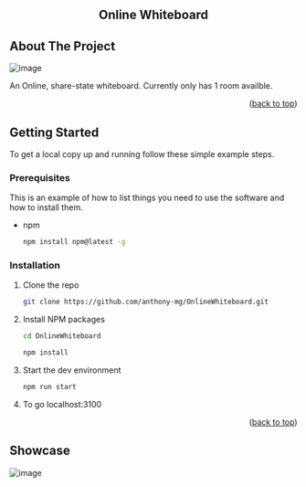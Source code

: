<!-- Improved compatibility of back to top link: See: https://github.com/othneildrew/Best-README-Template/pull/73 -->
<a id="readme-top"></a>
<!--
*** Thanks for checking out the Best-README-Template. If you have a suggestion
*** that would make this better, please fork the repo and create a pull request
*** or simply open an issue with the tag "enhancement".
*** Don't forget to give the project a star!
*** Thanks again! Now go create something AMAZING! :D
-->

<!-- PROJECT LOGO -->

<h2 align="center">Online Whiteboard</h2>
</div>

<!-- ABOUT THE PROJECT -->
## About The Project

![image](https://github.com/user-attachments/assets/21054b8c-a9c7-4ea1-8b3a-c58f69d6a103)


An Online, share-state whiteboard. Currently only has 1 room availble.

<p align="right">(<a href="#readme-top">back to top</a>)</p>


## Getting Started

To get a local copy up and running follow these simple example steps.

### Prerequisites

This is an example of how to list things you need to use the software and how to install them.
* npm
  ```sh
  npm install npm@latest -g
  ```

### Installation

1. Clone the repo
   ```sh
   git clone https://github.com/anthony-mg/OnlineWhiteboard.git
   ```
2. Install NPM packages
   ```sh
   cd OnlineWhiteboard
   ```
   ```sh
   npm install
   ```
4. Start the dev environment
    ```sh
    npm run start
    ```
5. To go localhost:3100
<p align="right">(<a href="#readme-top">back to top</a>)</p>


## Showcase
![image](https://github.com/user-attachments/assets/43bb553b-61f2-4f5a-a1af-ae63eaaab059)

